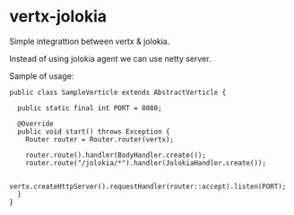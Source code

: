 # vertx-jolokia

Simple integrattion between vertx & jolokia.

Instead of using jolokia agent we can use netty server.

Sample of usage:
```
public class SampleVerticle extends AbstractVerticle {

  public static final int PORT = 8080;

  @Override
  public void start() throws Exception {
    Router router = Router.router(vertx);

    router.route().handler(BodyHandler.create());
    router.route("/jolokia/*").handler(JolokiaHandler.create());

    vertx.createHttpServer().requestHandler(router::accept).listen(PORT);
  }
}
```
